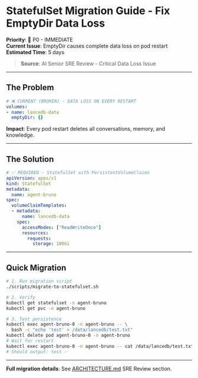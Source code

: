 # StatefulSet Migration Guide - Fix EmptyDir Data Loss

**Priority**: 🔴 P0 - IMMEDIATE  
**Current Issue**: EmptyDir causes complete data loss on pod restart  
**Estimated Time**: 5 days

> **Source**: AI Senior SRE Review - Critical Data Loss Issue

---

## The Problem

```yaml
# ❌ CURRENT (BROKEN) - DATA LOSS ON EVERY RESTART
volumes:
- name: lancedb-data
  emptyDir: {}
```

**Impact**: Every pod restart deletes all conversations, memory, and knowledge.

---

## The Solution

```yaml
# ✅ REQUIRED - StatefulSet with PersistentVolumeClaims
apiVersion: apps/v1
kind: StatefulSet
metadata:
  name: agent-bruno
spec:
  volumeClaimTemplates:
  - metadata:
      name: lancedb-data
    spec:
      accessModes: ["ReadWriteOnce"]
      resources:
        requests:
          storage: 100Gi
```

---

## Quick Migration

```bash
# 1. Run migration script
./scripts/migrate-to-statefulset.sh

# 2. Verify
kubectl get statefulset -n agent-bruno
kubectl get pvc -n agent-bruno

# 3. Test persistence
kubectl exec agent-bruno-0 -n agent-bruno -- \
  bash -c "echo 'test' > /data/lancedb/test.txt"
kubectl delete pod agent-bruno-0 -n agent-bruno
# Wait for restart
kubectl exec agent-bruno-0 -n agent-bruno -- cat /data/lancedb/test.txt
# Should output: test ✅
```

---

**Full migration details**: See [ARCHITECTURE.md](./ARCHITECTURE.md#-ai-senior-sre-review) SRE Review section.

